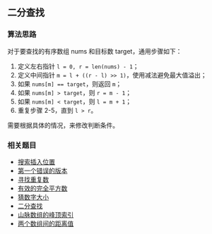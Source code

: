 ## 二分查找

### 算法思路
对于要查找的有序数组 nums 和目标数 target，通用步骤如下：
1. 定义左右指针 `l = 0, r = len(nums) - 1`；
2. 定义中间指针 `m = l + ((r - l) >> 1)`，使用减法避免最大值溢出；
3. 如果 `nums[m] == target`，则返回 `m`； 
4. 如果 `nums[m] > target`，则 `r = m - 1`；
5. 如果 `nums[m] < target`，则 `l = m + 1`；
6. 重复步骤 2-5，直到 `l > r`。

需要根据具体的情况，来修改判断条件。

### 相关题目
+ [搜索插入位置](../solutions/128/35.md)
+ [第一个错误的版本](../solutions/384/278.md)
+ [寻找重复数](../solutions/384/287.md)
+ [有效的完全平方数](../solutions/384/367.md)
+ [猜数字大小](../solutions/384/374.md)
+ [二分查找](../solutions/768/704.md)
+ [山脉数组的峰顶索引](../solutions/896/852.md)
+ [两个数组间的距离值](../solutions/1408/1385.md)